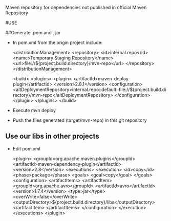 Maven repository for dependencies not published in official Maven Repository

#USE

##Generate .pom and . jar

  - In pom.xml from the origin project include:

    \<distributionManagement\>
      \<repository\>
        \<id\>internal.repo\</id\>
        \<name\>Temporary Staging Repository\</name\>
        \<url\>file://${project.build.directory}/mvn-repo\</url\>
      \</repository\>
    \</distributionManagement\>
    
    
    \<build\>
     \<plugins\>
      \<plugin\>
        \<artifactId\>maven-deploy-plugin\</artifactId\>
        \<version\>2.8.1\</version\>
        \<configuration\>
          \<altDeploymentRepository\>internal.repo::default::file://${project.build.directory}/mvn-repo\</altDeploymentRepository\>
        \</configuration\>
      \</plugin\>
     \</plugins\>
   \</build\>

  - Execute mvn deploy
  
  - Push the files generated (target/mvn-repo) in this git repository
  
## Use our libs in other projects

  - Edit pom.xml
  
     \<plugin\>
        \<groupId\>org.apache.maven.plugins\</groupId\>
        \<artifactId\>maven-dependency-plugin\</artifactId\>
        \<version\>2.8\</version\>
         \<executions\>
            \<execution\>
              \<id\>copy\</id\>
              \<phase\>package\</phase\>
              \<goals\>
                \<goal\>copy\</goal\>
              \</goals\>
              \<configuration\>
                \<artifactItems\>
                  \<artifactItem\>
                    \<groupId\>org.apache.avro\</groupId\>
                    \<artifactId\>avro\</artifactId\>
                    \<version\>1.7.4\</version\>
                    \<type\>jar\</type\>
                    \<overWrite\>false\</overWrite\>
                    \<outputDirectory\>${project.build.directory}/libs\</outputDirectory\>
                  \</artifactItem\>
               \</artifactItems\>
              \</configuration\>
            \</execution\>
          \</executions\>
       \</plugin\>

